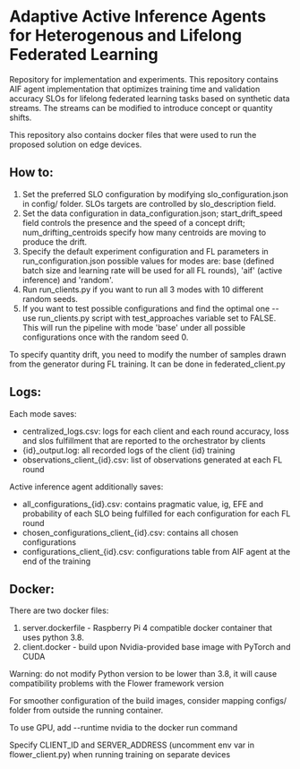 # Adaptive Active Inference Agents for Heterogenous and Lifelong Federated Learning

Repository for implementation and experiments. This repository contains AIF agent implementation that optimizes training time and validation accuracy SLOs for lifelong federated learning tasks based on synthetic data streams. The streams can be modified to introduce concept or quantity shifts.

This repository also contains docker files that were used to run the proposed solution on edge devices.

## How to:

1. Set the preferred SLO configuration by modifying slo_configuration.json in config/ folder. SLOs targets are controlled by slo_description field.
2. Set the data configuration in data_configuration.json; start_drift_speed field controls the presence and the speed of a concept drift; num_drifting_centroids specify how many centroids are moving to produce the drift.
3. Specify the default experiment configuration and FL parameters in run_configuration.json possible values for modes are: base (defined batch size and learning rate will be used for all FL rounds), 'aif' (active inference) and 'random'.
4. Run run_clients.py if you want to run all 3 modes with 10 different random seeds. 
5. If you want to test possible configurations and find the optimal one -- use run_clients.py script with test_approaches variable set to FALSE. This will run the pipeline with mode 'base' under all possible configurations once with the random seed 0.

To specify quantity drift, you need to modify the number of samples drawn from the generator during FL training. It can be done in federated_client.py

## Logs:

Each mode saves:
- centralized_logs.csv: logs for each client and each round accuracy, loss and slos fulfillment that are reported to the orchestrator by clients
- {id}_output.log: all recorded logs of the client {id} training
- observations_client_{id}.csv: list of observations generated at each FL round

Active inference agent additionally saves:
- all_configurations_{id}.csv: contains pragmatic value, ig, EFE and probability of each SLO being fulfilled for each configuration for each FL round
- chosen_configurations_client_{id}.csv: contains all chosen configurations
- configurations_client_{id}.csv: configurations table from AIF agent at the end of the training

## Docker:

There are two docker files:

1. server.dockerfile - Raspberry Pi 4 compatible docker container that uses python 3.8. 
2. client.docker - build upon Nvidia-provided base image with PyTorch and CUDA

Warning: do not modify Python version to be lower than 3.8, it will cause compatibility problems with the Flower framework version

For smoother configuration of the build images, consider mapping configs/ folder from outside the running container.

To use GPU, add --runtime nvidia to the docker run command

Specify CLIENT_ID and SERVER_ADDRESS (uncomment env var in flower_client.py) when running training on separate devices